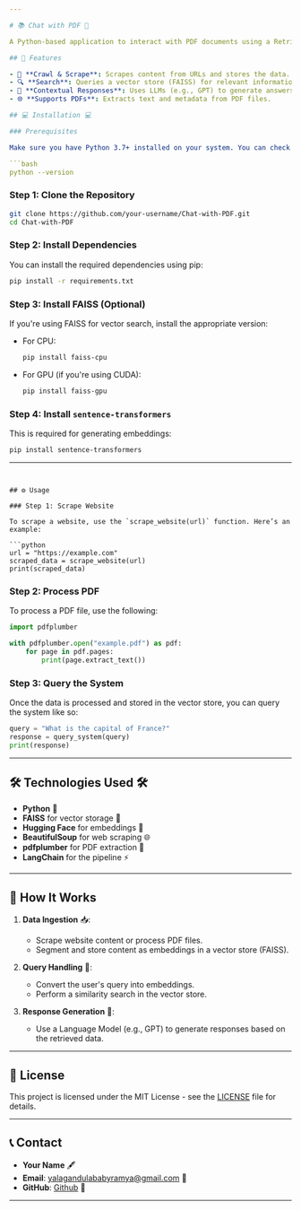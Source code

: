 ```yaml
---

# 📚 Chat with PDF 🤖

A Python-based application to interact with PDF documents using a Retrieval-Augmented Generation (RAG) pipeline. It scrapes, processes, and generates context-rich responses based on user queries.

## 🚀 Features

- 📰 **Crawl & Scrape**: Scrapes content from URLs and stores the data.
- 🔍 **Search**: Queries a vector store (FAISS) for relevant information.
- 🧠 **Contextual Responses**: Uses LLMs (e.g., GPT) to generate answers from the scraped content.
- 🌐 **Supports PDFs**: Extracts text and metadata from PDF files.

## 💻 Installation 💻

### Prerequisites

Make sure you have Python 3.7+ installed on your system. You can check your version using:

```bash
python --version
```

### Step 1: Clone the Repository

```bash
git clone https://github.com/your-username/Chat-with-PDF.git
cd Chat-with-PDF
```

### Step 2: Install Dependencies

You can install the required dependencies using pip:

```bash
pip install -r requirements.txt
```

### Step 3: Install FAISS (Optional)

If you're using FAISS for vector search, install the appropriate version:

- For CPU:
  ```bash
  pip install faiss-cpu
  ```
- For GPU (if you're using CUDA):
  ```bash
  pip install faiss-gpu
  ```

### Step 4: Install `sentence-transformers`

This is required for generating embeddings:

```bash
pip install sentence-transformers
```

---
```


## ⚙️ Usage

### Step 1: Scrape Website

To scrape a website, use the `scrape_website(url)` function. Here’s an example:

```python
url = "https://example.com"
scraped_data = scrape_website(url)
print(scraped_data)
```

### Step 2: Process PDF

To process a PDF file, use the following:

```python
import pdfplumber

with pdfplumber.open("example.pdf") as pdf:
    for page in pdf.pages:
        print(page.extract_text())
```

### Step 3: Query the System

Once the data is processed and stored in the vector store, you can query the system like so:

```python
query = "What is the capital of France?"
response = query_system(query)
print(response)
```

---

## 🛠️ Technologies Used 🛠️

- **Python** 🐍
- **FAISS** for vector storage 🔐
- **Hugging Face** for embeddings 🤗
- **BeautifulSoup** for web scraping 🌐
- **pdfplumber** for PDF extraction 📄
- **LangChain** for the pipeline ⚡

---

## 🤖 How It Works

1. **Data Ingestion** 📥:
   - Scrape website content or process PDF files.
   - Segment and store content as embeddings in a vector store (FAISS).

2. **Query Handling** 🧐:
   - Convert the user's query into embeddings.
   - Perform a similarity search in the vector store.
   
3. **Response Generation** 💬:
   - Use a Language Model (e.g., GPT) to generate responses based on the retrieved data.

---

## 📝 License

This project is licensed under the MIT License - see the [LICENSE](LICENSE) file for details.

---

## 📞 Contact

- **Your Name** 🖋️
- **Email**: yalagandulababyramya@gmail.com 📧
- **GitHub**: [Github](https://github.com/YBABYRAMYA) 🐙

---

